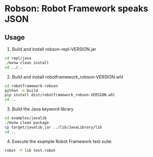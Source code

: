 # Robson: Robot Framework speaks JSON

## Usage

1. Build and install robson-repl-VERSION.jar

```bash
cd repl/java
./mvnw clean install
cd ../..
```

2. Build and install robotframework_robson-VERSION.whl

```bash
cd robotframework-robson
python -m build
pip install dist/robotframework_robson-VERSION.whl
cd ..
```

3. Build the Java keyword library

```bash
cd examples/javalib
./mvnw clean package
cp target/javalib.jar ../lib/JavaLibrary/lib
cd ..
```

4. Execute the example Robot Framework test suite

```bash
robot -P lib test.robot
```
